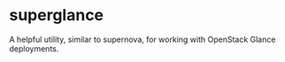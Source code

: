 superglance
===========

A helpful utility, similar to supernova, for working with OpenStack Glance deployments. 